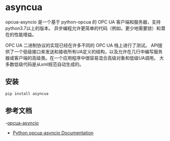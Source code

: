 # asyncua

opcua-asyncio 是一个基于 python-opcua 的 OPC UA 客户端和服务器，支持python3.7以上的版本。
异步编程允许更简单的代码（例如，更少地需要锁）和潜在的性能增益。

OPC UA 二进制协议的实现已经在许多不同的 OPC UA 栈上进行了测试。
API提供了一个低级接口来发送和接收所有UA定义的结构，以及允许在几行中编写服务器或客户端的高级类。在一个应用程序中很容易混合高级对象和低级UA调用。
大多数低级代码是从xml规范自动生成的。




## 安装

```sh
pip install asyncua
```

## 参考文档

-[opcua-asyncio](https://github.com/FreeOpcUa/opcua-asyncio)
- [Python opcua-asyncio Documentation](https://opcua-asyncio.readthedocs.io/en/latest/)